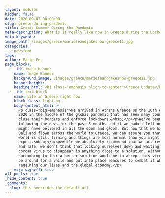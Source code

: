 ```yaml
---
layout: modular
hidden: false
date: 2020-09-07 00:00:00
slug: greece-during-pandemic
title: Greece Summer During the Pandemic
meta-description: What is it really like now in Greece during the Lockdowns
meta-keywords:
image_path: /images/greece/mariefeandjakesnow-greece11.jpg
categories:
  - newsfeed
tags:
author: Marie Fe
page_blocks:
  - _id: image-banner
    name: Image Banner
    background_image: /images/greece/mariefeandjakesnow-greece11.jpg
    banner-height:
    heading_html: <h1 class="emphasis align-to-center">Greece Update</h1>
  - _id: text-block
    name: Life in Greece right now
    block-class: light-bg
    body-content_html: >-
      <p class="big-emphasis">We arrived in Athens Greece on the 16th of August
      2020 in the middle of the global pandemic that has seen many countries
      close their borders and enforce lockdowns.&nbsp;</p><p>We've been
      following the news for the past 5 months and if we hadn't left our home we
      might have believed in all the doom and gloom. But now that we have left
      Bali and flown across the world to Greece, we can assure you that the
      world is still turning and things are more normal than you might
      expect.&nbsp;</p><p>While we absolutely recommend that we act responsibly
      and safe, we don't think that locking ourselves down and waiting for the
      corona virus to disappear is anything close to a solution. Without
      succumbing to fear a better solution would be to accept this virus might
      be around for a while and put into place measures to combat it while
      regaining our lives and the global economy.</p>
    maja-signoff: true
all-posts: true
_hide_content: true
_comments:
  slug: this overrides the default url
---
```

